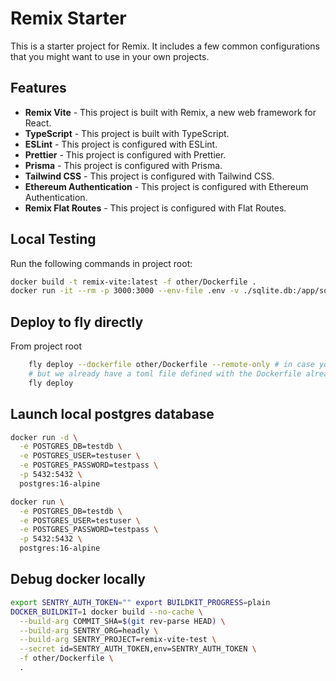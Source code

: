 # Remix Starter

This is a starter project for Remix. It includes a few common configurations that you might want to use in your own projects.

## Features

- **Remix Vite** - This project is built with Remix, a new web framework for React.
- **TypeScript** - This project is built with TypeScript.
- **ESLint** - This project is configured with ESLint.
- **Prettier** - This project is configured with Prettier.
- **Prisma** - This project is configured with Prisma.
- **Tailwind CSS** - This project is configured with Tailwind CSS.
- **Ethereum Authentication** - This project is configured with Ethereum Authentication.
- **Remix Flat Routes** - This project is configured with Flat Routes.

## Local Testing

Run the following commands in project root:

```bash
docker build -t remix-vite:latest -f other/Dockerfile .
docker run -it --rm -p 3000:3000 --env-file .env -v ./sqlite.db:/app/sqlite.db remix-vite:latest
```

## Deploy to fly directly

From project root

```bash
    fly deploy --dockerfile other/Dockerfile --remote-only # in case you want to deploy a specific Dockerfile
    # but we already have a toml file defined with the Dockerfile already set
    fly deploy
```

## Launch local postgres database

```bash
docker run -d \
  -e POSTGRES_DB=testdb \
  -e POSTGRES_USER=testuser \
  -e POSTGRES_PASSWORD=testpass \
  -p 5432:5432 \
  postgres:16-alpine

docker run \
  -e POSTGRES_DB=testdb \
  -e POSTGRES_USER=testuser \
  -e POSTGRES_PASSWORD=testpass \
  -p 5432:5432 \
  postgres:16-alpine
```

## Debug docker locally

```bash
export SENTRY_AUTH_TOKEN="" export BUILDKIT_PROGRESS=plain
DOCKER_BUILDKIT=1 docker build --no-cache \
  --build-arg COMMIT_SHA=$(git rev-parse HEAD) \
  --build-arg SENTRY_ORG=headly \
  --build-arg SENTRY_PROJECT=remix-vite-test \
  --secret id=SENTRY_AUTH_TOKEN,env=SENTRY_AUTH_TOKEN \
  -f other/Dockerfile \
  .
```
